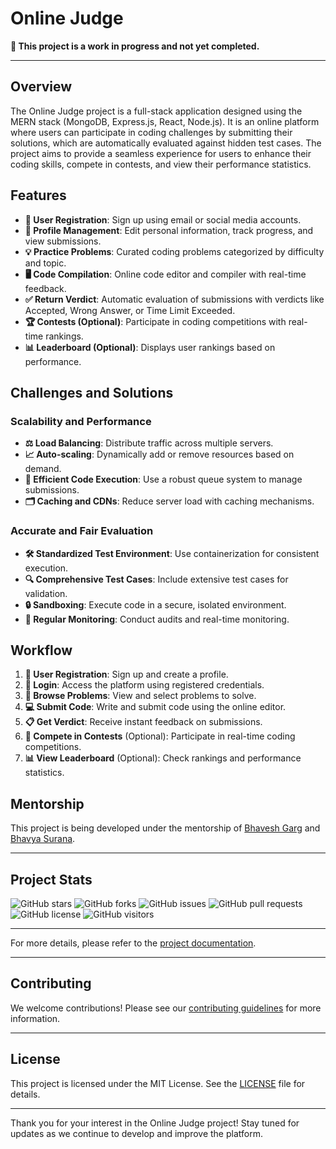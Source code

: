 # Online Judge

**🚧 This project is a work in progress and not yet completed.**

---

## Overview

The Online Judge project is a full-stack application designed using the MERN stack (MongoDB, Express.js, React, Node.js). It is an online platform where users can participate in coding challenges by submitting their solutions, which are automatically evaluated against hidden test cases. The project aims to provide a seamless experience for users to enhance their coding skills, compete in contests, and view their performance statistics.

## Features

- **👤 User Registration**: Sign up using email or social media accounts.
- **🔧 Profile Management**: Edit personal information, track progress, and view submissions.
- **💡 Practice Problems**: Curated coding problems categorized by difficulty and topic.
- **🖥️ Code Compilation**: Online code editor and compiler with real-time feedback.
- **✅ Return Verdict**: Automatic evaluation of submissions with verdicts like Accepted, Wrong Answer, or Time Limit Exceeded.
- **🏆 Contests (Optional)**: Participate in coding competitions with real-time rankings.
- **📊 Leaderboard (Optional)**: Displays user rankings based on performance.

## Challenges and Solutions

### Scalability and Performance

- **⚖️ Load Balancing**: Distribute traffic across multiple servers.
- **📈 Auto-scaling**: Dynamically add or remove resources based on demand.
- **🚀 Efficient Code Execution**: Use a robust queue system to manage submissions.
- **🗂️ Caching and CDNs**: Reduce server load with caching mechanisms.

### Accurate and Fair Evaluation

- **🛠️ Standardized Test Environment**: Use containerization for consistent execution.
- **🔍 Comprehensive Test Cases**: Include extensive test cases for validation.
- **🔒 Sandboxing**: Execute code in a secure, isolated environment.
- **📅 Regular Monitoring**: Conduct audits and real-time monitoring.

## Workflow

1. **👤 User Registration**: Sign up and create a profile.
2. **🔑 Login**: Access the platform using registered credentials.
3. **📝 Browse Problems**: View and select problems to solve.
4. **💻 Submit Code**: Write and submit code using the online editor.
5. **📋 Get Verdict**: Receive instant feedback on submissions.
6. **🏅 Compete in Contests** (Optional): Participate in real-time coding competitions.
7. **📊 View Leaderboard** (Optional): Check rankings and performance statistics.

## Mentorship

This project is being developed under the mentorship of [Bhavesh Garg](https://www.linkedin.com/in/bhavesh1129/) and [Bhavya Surana](https://www.linkedin.com/in/bhavya-surana/).

---

## Project Stats

![GitHub stars](https://img.shields.io/github/stars/your-repo/online-judge) 
![GitHub forks](https://img.shields.io/github/forks/your-repo/online-judge)
![GitHub issues](https://img.shields.io/github/issues/your-repo/online-judge)
![GitHub pull requests](https://img.shields.io/github/issues-pr/your-repo/online-judge)
![GitHub license](https://img.shields.io/github/license/your-repo/online-judge)
![GitHub visitors](https://visitor-badge.glitch.me/badge?page_id=your-repo.online-judge)

---

For more details, please refer to the [project documentation](link-to-documentation).

---

## Contributing

We welcome contributions! Please see our [contributing guidelines](link-to-contributing-guidelines) for more information.

---

## License

This project is licensed under the MIT License. See the [LICENSE](link-to-license) file for details.

---

Thank you for your interest in the Online Judge project! Stay tuned for updates as we continue to develop and improve the platform.
